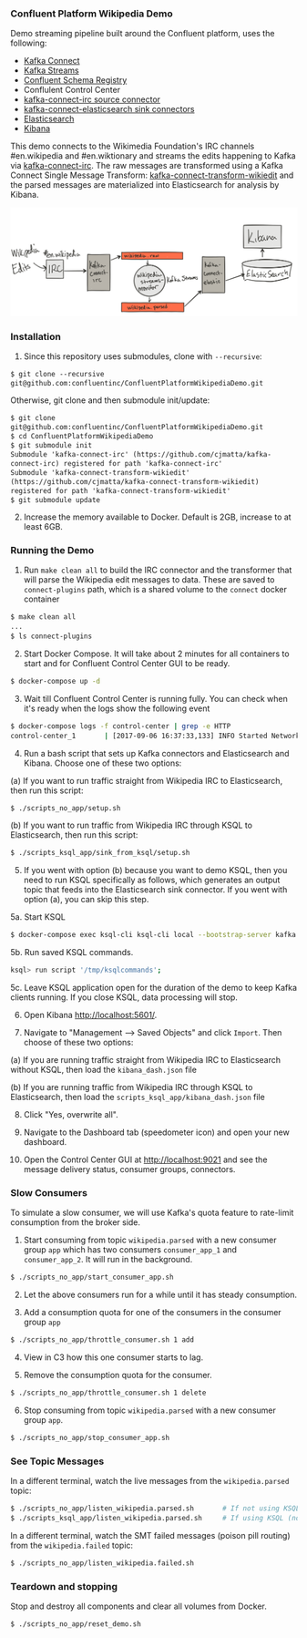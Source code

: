 ### Confluent Platform Wikipedia Demo
Demo streaming pipeline built around the Confluent platform, uses the following:

* [Kafka Connect](http://docs.confluent.io/3.1.1/connect/index.html)
* [Kafka Streams](http://docs.confluent.io/3.1.1/streams/index.html)
* [Confluent Schema Registry](http://docs.confluent.io/3.1.1/schema-registry/docs/index.html)
* Conflulent Control Center
* [kafka-connect-irc source connector](https://github.com/cjmatta/kafka-connect-irc)
* [kafka-connect-elasticsearch sink connectors](http://docs.confluent.io/3.1.1/connect/connect-elasticsearch/docs/elasticsearch_connector.html)
* [Elasticsearch](https://www.elastic.co/products/elasticsearch)
* [Kibana](https://www.elastic.co/products/kibana)

This demo connects to the Wikimedia Foundation's IRC channels #en.wikipedia and #en.wiktionary and streams the edits happening to Kafka via [kafka-connect-irc](https://github.com/cjmatta/kafka-connect-irc). The raw messages are transformed using a Kafka Connect Single Message Transform: [kafka-connect-transform-wikiedit](https://github.com/cjmatta/kafka-connect-transform-wikiedit) and the parsed messages are materialized into Elasticsearch for analysis by Kibana.

![image](drawing.png)

### Installation

1. Since this repository uses submodules, clone with `--recursive`:

```
$ git clone --recursive git@github.com:confluentinc/ConfluentPlatformWikipediaDemo.git
```

Otherwise, git clone and then submodule init/update:

```
$ git clone git@github.com:confluentinc/ConfluentPlatformWikipediaDemo.git
$ cd ConfluentPlatformWikipediaDemo
$ git submodule init
Submodule 'kafka-connect-irc' (https://github.com/cjmatta/kafka-connect-irc) registered for path 'kafka-connect-irc'
Submodule 'kafka-connect-transform-wikiedit' (https://github.com/cjmatta/kafka-connect-transform-wikiedit) registered for path 'kafka-connect-transform-wikiedit'
$ git submodule update
```

2. Increase the memory available to Docker. Default is 2GB, increase to at least 6GB.


### Running the Demo

1. Run `make clean all` to build the IRC connector and the transformer that will parse the Wikipedia edit messages to data. These are saved to `connect-plugins` path, which is a shared volume to the `connect` docker container

```bash
$ make clean all
...
$ ls connect-plugins
```

2. Start Docker Compose. It will take about 2 minutes for all containers to start and for Confluent Control Center GUI to be ready.

```bash
$ docker-compose up -d
```

3. Wait till Confluent Control Center is running fully.  You can check when it's ready when the logs show the following event

```bash
$ docker-compose logs -f control-center | grep -e HTTP
control-center_1       | [2017-09-06 16:37:33,133] INFO Started NetworkTrafficServerConnector@26a529dc{HTTP/1.1}{0.0.0.0:9021} (org.eclipse.jetty.server.NetworkTrafficServerConnector)
```

4. Run a bash script that sets up Kafka connectors and Elasticsearch and Kibana. Choose one of these two options:

(a) If you want to run traffic straight from Wikipedia IRC to Elasticsearch, then run this script:

```bash
$ ./scripts_no_app/setup.sh
```

(b) If you want to run traffic from Wikipedia IRC through KSQL to Elasticsearch, then run this script:

```bash
$ ./scripts_ksql_app/sink_from_ksql/setup.sh
```

5. If you went with option (b) because you want to demo KSQL, then you need to run KSQL specifically as
follows, which generates an output topic that feeds into the Elasticsearch sink connector.
If you went with option (a), you can skip this step.

5a. Start KSQL

```bash
$ docker-compose exec ksql-cli ksql-cli local --bootstrap-server kafka:9092 --properties-file /tmp/ksqlproperties
```

5b. Run saved KSQL commands.

```bash
ksql> run script '/tmp/ksqlcommands';
```

5c. Leave KSQL application open for the duration of the demo to keep Kafka clients running. If you close KSQL, data processing will stop.

6. Open Kibana [http://localhost:5601/](http://localhost:5601/).

7. Navigate to "Management --> Saved Objects" and click `Import`. Then choose of these two options:

(a) If you are running traffic straight from Wikipedia IRC to Elasticsearch without KSQL, then load the `kibana_dash.json` file

(b) If you are running traffic from Wikipedia IRC through KSQL to Elasticsearch, then load the `scripts_ksql_app/kibana_dash.json` file

8. Click "Yes, overwrite all".

9. Navigate to the Dashboard tab (speedometer icon) and open your new dashboard.

10. Open the Control Center GUI at [http://localhost:9021](http://localhost:9021) and see the message delivery status, consumer groups, connectors.


### Slow Consumers

To simulate a slow consumer, we will use Kafka's quota feature to rate-limit consumption from the broker side.

1. Start consuming from topic `wikipedia.parsed` with a new consumer group `app` which has two consumers `consumer_app_1` and `consumer_app_2`. It will run in the background.

```bash
$ ./scripts_no_app/start_consumer_app.sh
```

2. Let the above consumers run for a while until it has steady consumption.

3. Add a consumption quota for one of the consumers in the consumer group `app`

```bash
$ ./scripts_no_app/throttle_consumer.sh 1 add
```

4. View in C3 how this one consumer starts to lag.

5. Remove the consumption quota for the consumer.

```bash
$ ./scripts_no_app/throttle_consumer.sh 1 delete
```

6. Stop consuming from topic `wikipedia.parsed` with a new consumer group `app`.

```bash
$ ./scripts_no_app/stop_consumer_app.sh
```

### See Topic Messages

In a different terminal, watch the live messages from the `wikipedia.parsed` topic:

```bash
$ ./scripts_no_app/listen_wikipedia.parsed.sh       # If not using KSQL (Avro with Schema Registry)
$ ./scripts_ksql_app/listen_wikipedia.parsed.sh     # If using KSQL (no Avro, just JSON)
```

In a different terminal, watch the SMT failed messages (poison pill routing) from the `wikipedia.failed` topic:

```bash
$ ./scripts_no_app/listen_wikipedia.failed.sh
```


### Teardown and stopping
Stop and destroy all components and clear all volumes from Docker.

```bash
$ ./scripts_no_app/reset_demo.sh
```

